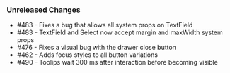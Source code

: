 ### Unreleased Changes

<!--
Example: - #123 - Adds new Button component prop `active`
Example: - #456 - Deprecates Tab prop `tabs`
-->

- #483 - Fixes a bug that allows all system props on TextField
- #483 - TextField and Select now accept margin and maxWidth system props
- #476 - Fixes a visual bug with the drawer close button
- #462 - Adds focus styles to all button variations
- #490 - Toolips wait 300 ms after interaction before becoming visible
